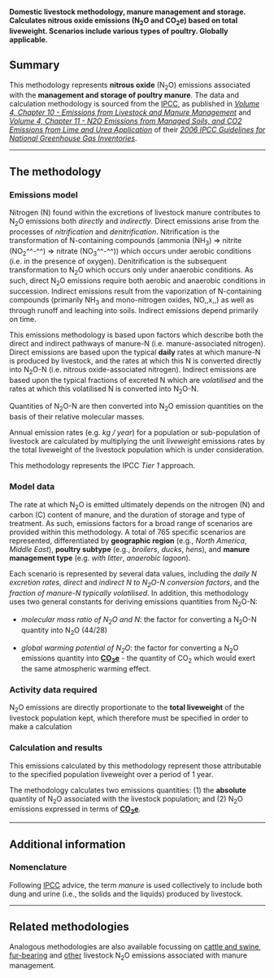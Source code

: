 **Domestic livestock methodology, manure management and storage.
Calculates nitrous oxide emissions (N<sub>2</sub>O and CO<sub>2</sub>e) based on total
liveweight. Scenarios include various types of poultry. Globally
applicable.**

## Summary

This methodology represents **nitrous oxide** (N<sub>2</sub>O) emissions
associated with the **management and storage of poultry manure**. The
data and calculation methodology is sourced from the [IPCC](IPCC), as
published in *[Volume 4, Chapter 10 - Emissions from Livestock and
Manure
Management](http://www.ipcc-nggip.iges.or.jp/public/2006gl/pdf/4_Volume4/V4_10_Ch10_Livestock.pdf)*
and *[Volume 4, Chapter 11 - N2O Emissions from Managed Soils, and CO2
Emissions from Lime and Urea
Application](http://www.ipcc-nggip.iges.or.jp/public/2006gl/pdf/4_Volume4/V4_11_Ch11_N2O&CO2.pdf)*
of their *[2006 IPCC Guidelines for National Greenhouse Gas
Inventories](http://www.ipcc-nggip.iges.or.jp/public/2006gl/index.html)*.

-----

## The methodology

### Emissions model

Nitrogen (N) found within the excretions of livestock manure contributes
to N<sub>2</sub>O emissions both *directly* and *indirectly*. Direct emissions
arise from the processes of *nitrification* and *denitrification*.
Nitrification is the transformation of N-containing compounds (ammonia
(NH<sub>3</sub>) =\> nitrite (NO<sub>2</sub>^^-^^) =\> nitrate (NO<sub>3</sub>^^-^^)) which
occurs under aerobic conditions (i.e. in the presence of oxygen).
Denitrification is the subsequent transformation to N<sub>2</sub>O which occurs
only under anaerobic conditions. As such, direct N<sub>2</sub>O emissions
require both aerobic and anaerobic conditions in succession. Indirect
emissions result from the vaporization of N-containing compounds
(primarily NH<sub>3</sub> and mono-nitrogen oxides, NO,,x,,) as well as through
runoff and leaching into soils. Indirect emissions depend primarily on
time.

This emissions methodology is based upon factors which describe both the
direct and indirect pathways of manure-N (i.e. manure-associated
nitrogen). Direct emissions are based upon the typical **daily** rates
at which manure-N is produced by livestock, and the rates at which this
N is converted directly into N<sub>2</sub>O-N (i.e. nitrous oxide-associated
nitrogen). Indirect emissions are based upon the typical fractions of
excreted N which are *volatilised* and the rates at which this
volatilised N is converted into N<sub>2</sub>O-N.

Quantities of N<sub>2</sub>O-N are then converted into N<sub>2</sub>O emission
quantities on the basis of their relative molecular masses.

Annual emission rates (e.g. *kg / year*) for a population or
sub-population of livestock are calculated by multiplying the unit
*liveweight* emissions rates by the total liveweight of the livestock
population which is under consideration.

This methodology represents the IPCC *Tier 1* approach.

### Model data

The rate at which N<sub>2</sub>O is emitted ultimately depends on the nitrogen
(N) and carbon (C) content of manure, and the duration of storage and
type of treatment. As such, emissions factors for a broad range of
scenarios are provided within this methodology. A total of 765 specific
scenarios are represented, differentiated by **geographic region**
(e.g., *North America*, *Middle East*), **poultry subtype** (e.g.,
*broilers*, *ducks*, *hens*), and **manure management type** (e.g. *with
litter*, *anaerobic lagoon*).

Each scenario is represented by several data values, including the
*daily N excretion rates*, *direct* and *indirect N to N<sub>2</sub>O-N
conversion factors*, and the *fraction of manure-N typically
volatilised*. In addition, this methodology uses two general constants
for deriving emissions quantities from N<sub>2</sub>O-N:

  - *molecular mass ratio of N<sub>2</sub>O and N*: the factor for converting a
    N<sub>2</sub>O-N quantity into N<sub>2</sub>O (44/28)

<!-- end list -->

  - *global warming potential of N<sub>2</sub>O*: the factor for converting a
    N<sub>2</sub>O emissions quantity into
    **[CO<sub>2</sub>e](Greenhouse_gases_Global_warming_potentials)** - the
    quantity of CO<sub>2</sub> which would exert the same atmospheric warming
    effect.

### Activity data required

N<sub>2</sub>O emissions are directly proportionate to the **total liveweight**
of the livestock population kept, which therefore must be specified in
order to make a calculation

### Calculation and results

This emissions calculated by this methodology represent those
attributable to the specified population liveweight over a period of 1
year.

The methodology calculates two emissions quantities: (1) the
**absolute** quantity of N<sub>2</sub>O associated with the livestock
population; and (2) N<sub>2</sub>O emissions expressed in terms of
**[CO<sub>2</sub>e](Greenhouse_gases_Global_warming_potentials)**.

-----

## Additional information

### Nomenclature

Following [IPCC](IPCC) advice, the term *manure* is used collectively to
include both dung and urine (i.e., the solids and the liquids) produced
by livestock.

-----

## Related methodologies

Analogous methodologies are also available focussing on [cattle and
swine](Cattle_and_swine_manure_nitrous_oxide_emissions),
[fur-bearing](Fur_bearing_livestock_manure_nitrous_oxide_emissions) and
[other](Other_livestock_manure_nitrous_oxide_emissions) livestock
N<sub>2</sub>O emissions associated with manure management.
